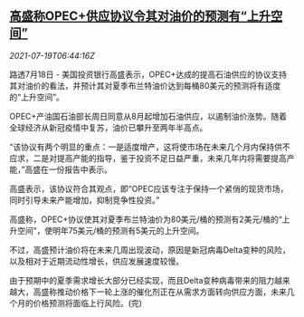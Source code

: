 <!--1626678063000-->
[高盛称OPEC+供应协议令其对油价的预测有“上升空间”](https://cn.reuters.com/article/goldman-sachs-oil-prices-0718-sun-idCNKBS2EP0F8)
------

<div><i>2021-07-19T06:44:16Z</i></div><p>路透7月18日 - 美国投资银行高盛表示，OPEC+达成的提高石油供应的协议支持其对油价的看法，并预计其对夏季布兰特油价达到每桶80美元的预测将有适度的“上升空间”。</p><p>OPEC+产油国石油部长周日同意从8月起增加石油供应，以遏制油价涨势。随着全球经济从新冠疫情中复苏，油价已攀升至两年半高点。</p><p>“该协议有两个明显的重点：一是适度增产，这将使市场在未来几个月内保持供不应求，二是对提高产能的指导，鉴于投资不足日益严重，未来几年内将需要提高产能，”高盛在一份报告中表示。</p><p>高盛表示，该协议符合其观点，即“OPEC应该专注于保持一个紧俏的现货市场，同时引导未来产能增加，抑制竞争性投资。”</p><p>高盛称，OPEC+协议使其对夏季布兰特油价为80美元/桶的预测有2美元/桶的“上升空间”，使明年75美元/桶的预测有5美元的上升空间。</p><p>不过，高盛预计油价将在未来几周出现波动，原因是新冠病毒Delta变种的风险，以及相对于近期流动性增长，供应发展速度较慢。</p><p>由于预期中的夏季需求增长大部分已经实现，而且Delta变种病毒带来的阻力越来越大，高盛称推动价格下一轮上涨的催化剂正在从需求方面转向供应方面，未来几个月的价格预测将面临上行风险。(完)</p>
